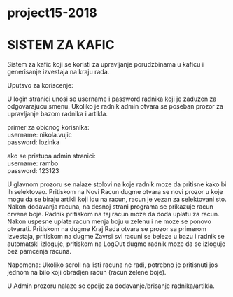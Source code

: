 # project15-2018

# SISTEM ZA KAFIC

Sistem za kafic koji se koristi za upravljanje porudzbinama u kaficu i generisanje izvestaja na kraju rada.


Uputsvo za koriscenje:

U login stranici unosi se username i password radnika koji je zaduzen za odgovarajucu smenu. Ukoliko je radnik admin otvara se poseban prozor za upravljanje bazom radnika i artikla.

primer za obicnog korisnika: </br>
username: nikola.vujic </br>
password: lozinka </br>

ako se pristupa admin stranici: </br>
username: rambo </br>
password: 123123 </br>

U glavnom prozoru se nalaze stolovi na koje radnik moze da pritisne kako bi ih selektovao. Pritiskom na Novi Racun dugme otvara se novi prozor u koje mogu da se biraju artikli koji idu na racun, racun je vezan za selektovani sto. Nakon dodavanja racuna, na desnoj strani programa se prikazuje racun crvene boje. Radnik pritiskom na taj racun moze da doda uplatu za racun. Nakon uspesne uplate racun menja boju u zelenu i ne moze se ponovo otvarati. Pritiskom na dugme Kraj Rada otvara se prozor sa primerom izvestaja, pritiskom na dugme Zavrsi svi racuni se beleze u bazu i radnik se automatski izloguje, pritiskom na LogOut dugme radnik moze da se izloguje bez pamcenja racuna.

Napomena: Ukoliko scroll na listi racuna ne radi, potrebno je pritisnuti jos jednom na bilo koji obradjen racun (racun zelene boje).

U Admin prozoru nalaze se opcije za dodavanje/brisanje radnika/artikla.
